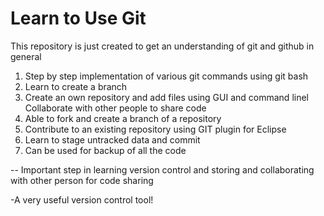# Learn to Use Git

This repository is just created to get an understanding of git and github in general

1. Step by step implementation of various git commands using git bash
2. Learn to create a branch
3. Create an own repository and add files using GUI and command linel Collaborate with other people to share code
4. Able to fork and create a branch of a repository
5. Contribute to an existing repository using GIT plugin for Eclipse
6. Learn to stage untracked data and commit
7. Can be used for backup of all the code

-- Important step in learning version control and storing and collaborating with other person for code sharing

-A very useful version control tool!


